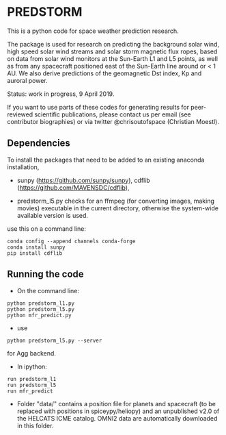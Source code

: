 # PREDSTORM

This is a python code for space weather prediction research.

The package is used for research on predicting the background solar wind, 
high speed solar wind streams and solar storm magnetic flux ropes, 
based on data from solar wind monitors at the Sun-Earth L1 and L5 points, 
as well as from any spacecraft positioned east of the Sun-Earth line around or < 1 AU.
We also derive predictions of the geomagnetic Dst index, Kp and auroral power.

Status: work in progress, 9 April 2019.

If you want to use parts of these codes for generating results for 
peer-reviewed scientific publications, please contact us per email (see contributor biographies)
or via twitter @chrisoutofspace (Christian Moestl).

## Dependencies

To install the packages that need to be added to an existing anaconda installation, 

* sunpy (https://github.com/sunpy/sunpy), cdflib (https://github.com/MAVENSDC/cdflib),

* predstorm_l5.py checks for an ffmpeg (for converting images, making movies) executable 
in the current directory, otherwise the system-wide available version is used.

use this on a command line:

```
conda config --append channels conda-forge
conda install sunpy
pip install cdflib
```

## Running the code

* On the command line:

```
python predstorm_l1.py
python predstorm_l5.py
python mfr_predict.py
```

* use 
```
python predstorm_l5.py --server 
```
for Agg backend. 

* In ipython:

```
run predstorm_l1
run predstorm_l5
run mfr_predict
```



* Folder "data/" contains a position file for planets and spacecraft 
(to be replaced with positions in spiceypy/heliopy) and an unpublished v2.0 of the HELCATS ICME catalog.
OMNI2 data are automatically downloaded in this folder.


